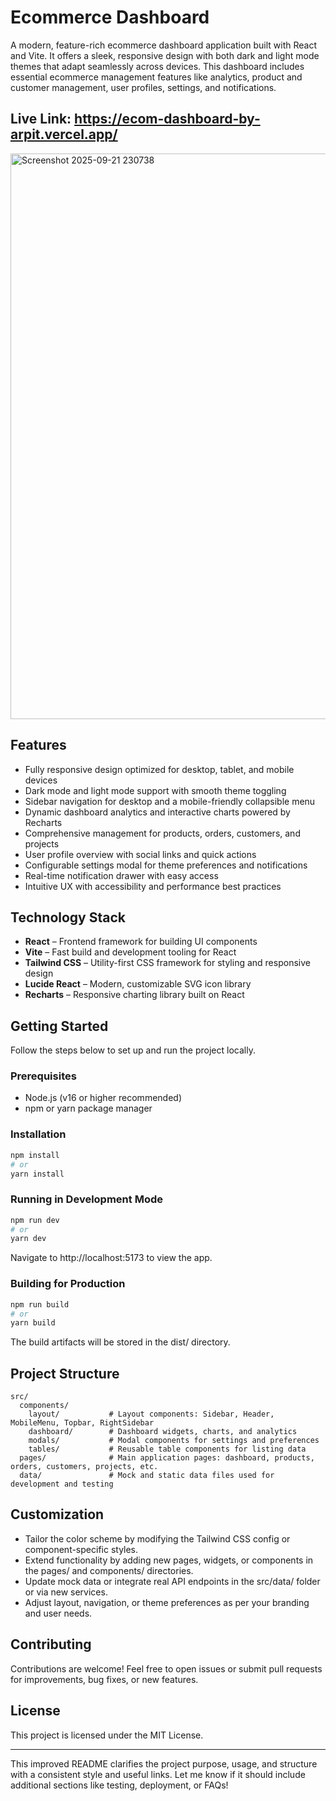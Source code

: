 # Ecommerce Dashboard
A modern, feature-rich ecommerce dashboard application built with React and Vite. It offers a sleek, responsive design with both dark and light mode themes that adapt seamlessly across devices. This dashboard includes essential ecommerce management features like analytics, product and customer management, user profiles, settings, and notifications.

## Live Link: https://ecom-dashboard-by-arpit.vercel.app/
<img width="1918" height="905" alt="Screenshot 2025-09-21 230738" src="https://github.com/user-attachments/assets/4518647a-f691-4914-9ea5-69ca632db7a6" />



## Features
- Fully responsive design optimized for desktop, tablet, and mobile devices
- Dark mode and light mode support with smooth theme toggling
- Sidebar navigation for desktop and a mobile-friendly collapsible menu
- Dynamic dashboard analytics and interactive charts powered by Recharts
- Comprehensive management for products, orders, customers, and projects
- User profile overview with social links and quick actions
- Configurable settings modal for theme preferences and notifications
- Real-time notification drawer with easy access
- Intuitive UX with accessibility and performance best practices

## Technology Stack
- **React** – Frontend framework for building UI components
- **Vite** – Fast build and development tooling for React
- **Tailwind CSS** – Utility-first CSS framework for styling and responsive design
- **Lucide React** – Modern, customizable SVG icon library
- **Recharts** – Responsive charting library built on React

## Getting Started
Follow the steps below to set up and run the project locally.

### Prerequisites
- Node.js (v16 or higher recommended)
- npm or yarn package manager

### Installation
```bash
npm install
# or
yarn install
```

### Running in Development Mode
```bash
npm run dev
# or
yarn dev
```
Navigate to http://localhost:5173 to view the app.

### Building for Production
```bash
npm run build
# or
yarn build
```
The build artifacts will be stored in the dist/ directory.

## Project Structure
```
src/
  components/
    layout/           # Layout components: Sidebar, Header, MobileMenu, Topbar, RightSidebar
    dashboard/        # Dashboard widgets, charts, and analytics
    modals/           # Modal components for settings and preferences
    tables/           # Reusable table components for listing data
  pages/              # Main application pages: dashboard, products, orders, customers, projects, etc.
  data/               # Mock and static data files used for development and testing
```

## Customization
- Tailor the color scheme by modifying the Tailwind CSS config or component-specific styles.
- Extend functionality by adding new pages, widgets, or components in the pages/ and components/ directories.
- Update mock data or integrate real API endpoints in the src/data/ folder or via new services.
- Adjust layout, navigation, or theme preferences as per your branding and user needs.

## Contributing
Contributions are welcome! Feel free to open issues or submit pull requests for improvements, bug fixes, or new features.

## License
This project is licensed under the MIT License.

---
This improved README clarifies the project purpose, usage, and structure with a consistent style and useful links. Let me know if it should include additional sections like testing, deployment, or FAQs!

